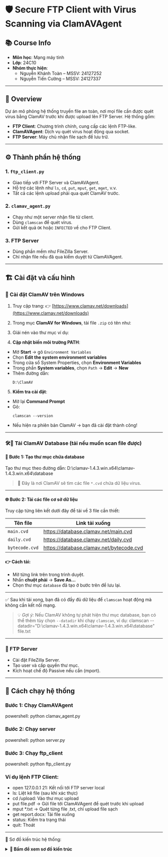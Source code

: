 # 🛡️ Secure FTP Client with Virus Scanning via ClamAVAgent

## 📚 Course Info
- **Môn học**: Mạng máy tính
- **Lớp**: 24C10
- **Nhóm thực hiện**:
  - Nguyễn Khánh Toàn – MSSV: 24127252
  - Nguyễn Tiến Cường – MSSV: 24127337

---

## 🔎 Overview

Dự án mô phỏng hệ thống truyền file an toàn, nơi mọi file cần được quét virus bằng ClamAV trước khi được upload lên FTP Server. Hệ thống gồm:

- **FTP Client**: Chương trình chính, cung cấp các lệnh FTP-like.
- **ClamAVAgent**: Dịch vụ quét virus hoạt động qua socket.
- **FTP Server**: Máy chủ nhận file sạch để lưu trữ.

---

## ⚙️ Thành phần hệ thống

### 1. `ftp_client.py`
- Giao tiếp với FTP Server và ClamAVAgent.
- Hỗ trợ các lệnh như `ls`, `cd`, `put`, `mput`, `get`, `mget`, v.v.
- Tất cả các lệnh upload phải qua quét ClamAV trước.

### 2. `clamav_agent.py`
- Chạy như một server nhận file từ client.
- Dùng `clamscan` để quét virus.
- Gửi kết quả `OK` hoặc `INFECTED` về cho FTP Client.

### 3. FTP Server
- Dùng phần mềm như FileZilla Server.
- Chỉ nhận file nếu đã qua kiểm duyệt từ ClamAVAgent.

---

## 🏗️ Cài đặt và cấu hình

### 🔹 Cài đặt ClamAV trên Windows

1. Truy cập trang:
   👉 [https://www.clamav.net/downloads](https://www.clamav.net/downloads)

2. Trong mục **ClamAV for Windows**, tải file `.zip` có tên như:

3. Giải nén vào thư mục ví dụ:

4. **Cập nhật biến môi trường PATH**:
- Mở **Start** → gõ `Environment Variables`
- Chọn **Edit the system environment variables**
- Trong cửa sổ System Properties, chọn **Environment Variables**
- Trong phần **System variables**, chọn `Path` → **Edit** → **New**
- Thêm đường dẫn:
  ```
  D:\ClamAV
  ```

5. **Kiểm tra cài đặt**:
- Mở lại **Command Prompt**
- Gõ:
  ```
  clamscan --version
  ```
- Nếu hiện ra phiên bản ClamAV → bạn đã cài đặt thành công!

---
### 🛠️🔹 Tải ClamAV Database (tải nếu muốn scan file được)

#### 🔧 Bước 1: Tạo thư mục chứa database

Tạo thư mục theo đường dẫn: D:\clamav-1.4.3.win.x64\clamav-1.4.3.win.x64\database

> 📁 Đây là nơi ClamAV sẽ tìm các file `*.cvd` chứa dữ liệu virus.

---

#### 🌐 Bước 2: Tải các file cơ sở dữ liệu

Truy cập từng liên kết dưới đây để tải về 3 file cần thiết:

| Tên file      | Link tải xuống                                               |
|---------------|--------------------------------------------------------------|
| `main.cvd`    | https://database.clamav.net/main.cvd                         |
| `daily.cvd`   | https://database.clamav.net/daily.cvd                        |
| `bytecode.cvd`| https://database.clamav.net/bytecode.cvd                     |

#### 👉 Cách tải:
- Mở từng link trên trong trình duyệt.
- Nhấn **chuột phải** → **Save As...**
- Chọn thư mục `database` đã tạo ở bước trên để lưu lại.

---

✅ Sau khi tải xong, bạn đã có đầy đủ dữ liệu để `clamscan` hoạt động mà không cần kết nối mạng.

> 💡 *Gợi ý:* Nếu ClamAV không tự phát hiện thư mục database, bạn có thể thêm tùy chọn `--datadir` khi chạy `clamscan`, ví dụ:
clamscan --datadir="D:\clamav-1.4.3.win.x64\clamav-1.4.3.win.x64\database" file.txt

---


### 🔹 FTP Server
- Cài đặt FileZilla Server.
- Tạo user và cấp quyền thư mục.
- Kích hoạt chế độ Passive nếu cần (mport).

---


## 🚀 Cách chạy hệ thống

### Bước 1: Chạy ClamAVAgent
powershell: python clamav_agent.py
### Bước 2: Chạy server
powershell: python server.py
### Bước 3: Chạy ftp_client
powershell: python ftp_client.py

### Ví dụ lệnh FTP Client:
- open 127.0.0.1 21: Kết nối tới FTP server local
- ls: Liệt kê file (sau khi xác thực)
- cd /upload: Vào thư mục upload
- put file.pdf → Gửi file tới ClamAVAgent để quét trước khi upload
- mput *.txt → Quét từng file .txt, chỉ upload file sạch
- get report.docx: Tải file xuống
- status: Kiểm tra trạng thái
- quit: Thoát
---

📐 Sơ đồ kiến trúc hệ thống:
<details>
<summary><b>📂 Bấm để xem sơ đồ kiến trúc</b></summary>
  
```plaintext
+---------------------+
|     FTP Client      | <------- User command
|  (ftp_client.py)    |
+----------+----------+
           |
   Gửi file để quét virus
           |
           v
+---------------------+
|    ClamAVAgent      |
|  (clamav_agent.py)  |
+----------+----------+
           |
   Kết quả OK / INFECTED
           |
           v
+---------------------+
|     FTP Server      |
|  (FileZilla/vsftpd) |
+---------------------+
</details>
---
📜 Các lệnh được hỗ trợ
📁 File và thư mục
+ ls – Liệt kê file/thư mục trên server

+ cd – Đổi thư mục

+ pwd – Hiển thị thư mục hiện tại

+ mkdir, rmdir – Tạo/Xoá thư mục

+ delete – Xoá file

+ rename – Đổi tên file

⬇️⬆️ Tải lên / Tải xuống
+ put, mput – Upload 1 hay nhiều file (phải quét virus)

+ get, mget – Tải file từ server

+ prompt – Bật/tắt xác nhận khi dùng mget, mput

🧭 Quản lý phiên
+ ascii / binary – Chế độ truyền file

+ status – Xem trạng thái kết nối

+ passive – Bật/tắt chế độ passive

+ open, close, quit, help

